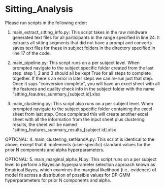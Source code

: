 # Sitting_Analysis
Please run scripts in the following order:

1. main_extract_sitting_info.py:
This script takes in the raw mindware generated text files for all participants in the range specified in line 24.
It extracts all sitting segments that did not have a prompt and converts saves text files for these in subject folders in the
directory specified in line 17 of the code.

2. main_pipeline.py:
This script runs on a per subject level. When prompted navigate to the subject specific folder created from the last step.
step 1, 2 and 3 should all be kept True for all steps to complete together. If there's an error in later steps we can re-run just 
that step. Once it says "conversion complete", you will have an excel sheet with all the features and quality check info in the 
subject folder with the name "sitting_feautres_summary_[subject id].xlsx

3. main_clustering.py:
This script also runs on a per subject level. When prompted navigate to the subject specific folder containing the excel sheet from last step. Once completed this will create another excel sheet with all the information from the input sheet plus clustering results, the sheet will be named "sitting_features_summary_results_[subject id].xlsx

OPTIONAL: 4. main_clustering_setNandA.py:
This script is identical to the above, except that it implements (user-specific) standard values for the prior N components and alpha hyperparameters.

OPTIONAL: 5. main_marginal_alpha_N.py:
This script runs on a per subject level to perform a Bayesian hyperparameter selection approach known as Empirical Bayes, which examines the  marginal likelihood (i.e., evidence) of model fit across a distribution of possible values for DP-GMM hyperparameters for prior N components and alpha.
